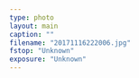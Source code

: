 ```yaml
---
type: photo
layout: main
caption: ""
filename: "20171116222006.jpg"
fstop: "Unknown"
exposure: "Unknown"
---
```


